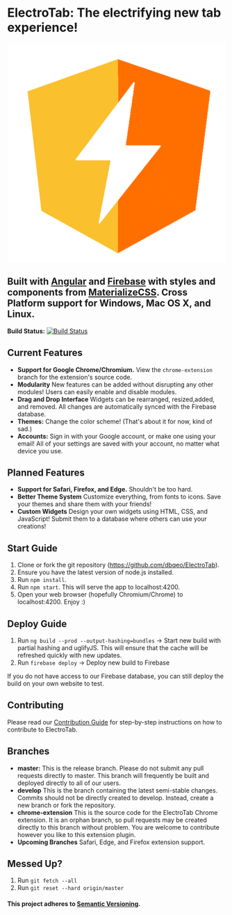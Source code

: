 # ElectroTab: The electrifying new tab experience!

![Favicon](src/assets/images/favicon.png)

## Built with [Angular](https://angular.io/) and [Firebase](https://firebase.google.com/) with styles and components from [MaterializeCSS](http://materializecss.com/). Cross Platform support for Windows, Mac OS X, and Linux.

**Build Status:** [![Build Status](https://travis-ci.org/dbqeo/ElectroTab.svg?branch=master)](https://travis-ci.org/dbqeo/ElectroTab)

## Current Features
 - **Support for Google Chrome/Chromium.** View the `chrome-extension` branch for the extension's source code.
 - **Modularity** New features can be added without disrupting any other modules! Users can easily enable and disable modules.
 - **Drag and Drop Interface** Widgets can be rearranged, resized,added, and removed. All changes are automatically synced with the Firebase database.
 - **Themes:** Change the color scheme! (That's about it for now, kind of sad.)
 - **Accounts:** Sign in with your Google account, or make one using your email! All of your settings are saved with your account, no matter what device you use.

## Planned Features
 - **Support for Safari, Firefox, and Edge.** Shouldn't be too hard. 
 - **Better Theme System** Customize everything, from fonts to icons. Save your themes and share them with your friends!
 - **Custom Widgets** Design your own widgets using HTML, CSS, and JavaScript! Submit them to a database where others can use your creations!

## Start Guide
 1. Clone or fork the git repository (https://github.com/dbqeo/ElectroTab).
 2. Ensure you have the latest version of node.js installed.
 3. Run `npm install`.
 4. Run `npm start`. This will serve the app to localhost:4200.
 5. Open your web browser (hopefully Chromium/Chrome) to localhost:4200. Enjoy :)

## Deploy Guide 
 1. Run `ng build --prod --output-hashing=bundles` -> Start new build with partial hashing and uglifyJS. This will ensure that the cache will be refreshed quickly with new updates.
 2. Run `firebase deploy` -> Deploy new build to Firebase

 If you do not have access to our Firebase database, you can still deploy the build on your own website to test.
 
## Contributing
Please read our [Contribution Guide](CONTRIBUTING.md) for step-by-step instructions on how to contribute to ElectroTab.
 
## Branches
 - **master:** This is the release branch. Please do not submit any pull requests directly to master. This branch will frequently be built and deployed directly to all of our users.
 - **develop** This is the branch containing the latest semi-stable changes. Commits should not be directly created to develop. Instead, create a new branch or fork the repository.
 - **chrome-extension** This is the source code for the ElectroTab Chrome extension. It is an orphan branch, so pull requests may be created directly to this branch without problem. You are welcome to contribute however you like to this extension plugin.
 - **Upcoming Branches** Safari, Edge, and Firefox extension support.

## Messed Up?
 1. Run `git fetch --all`
 2. Run `git reset --hard origin/master`

#### This project adheres to [Semantic Versioning](http://semver.org/).
